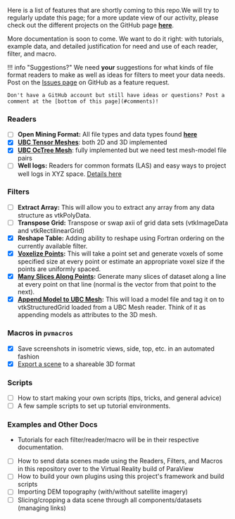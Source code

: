 Here is a list of features that are shortly coming to this repo.We will try to regularly update this page; for a more update view of our activity, please check out the different projects on the GitHub page [**here**](https://github.com/OpenGeoVis/PVGeo/projects).

More documentation is soon to come. We want to do it right: with tutorials, example data, and detailed justification for need and use of each reader, filter, and macro.

!!! info "Suggestions?"
    We need **your** suggestions for what kinds of file format readers to make as well as ideas for filters to meet your data needs. Post on the [Issues page](https://github.com/OpenGeoVis/PVGeo/issues) on GitHub as a feature request.

    Don't have a GitHub account but still have ideas or questions? Post a comment at the [bottom of this page](#comments)!

### Readers
- [ ] **Open Mining Format:** All file types and data types found [**here**](https://github.com/GMSGDataExchange/omf)
- [x] [**UBC Tensor Meshes**](../examples/ubc/tensor-grids.md): both 2D and 3D implemented
- [x] [**UBC OcTree Mesh**](../examples/ubc/octree.md): fully implemented but we need test mesh-model file pairs
- [ ] **Well logs:** Readers for common formats (LAS) and easy ways to project well logs in XYZ space. [Details here](http://www.cwls.org/las/)

<!---
- [ ] **ESRI Grid:** Details [**here**](https://en.wikipedia.org/wiki/Esri_grid) and [**here**](http://desktop.arcgis.com/en/arcmap/10.3/manage-data/raster-and-images/esri-grid-format.htm)
- [ ] **ESRI shape files:** Details [**here**](https://www.esri.com/library/whitepapers/pdfs/shapefile.pdf) and [**here**](https://en.wikipedia.org/wiki/Shapefile)
-->

### Filters
- [ ] **Extract Array:** This will allow you to extract any array from any data structure as vtkPolyData.
- [ ] **Transpose Grid:** Transpose or swap axii of grid data sets (vtkImageData and vtkRectilinearGrid)
- [x] **Reshape Table:** Adding ability to reshape using Fortran ordering on the currently available filter.
- [x] **[Voxelize Points](../examples/filters-general/voxelize-points.md):** This will take a point set and generate voxels of some specified size at every point or estimate an appropriate voxel size if the points are uniformly spaced.
- [x] **[Many Slices Along Points](../examples/filters-general/many-slices-along-points.md):** Generate many slices of dataset along a line at every point on that line (normal is the vector from that point to the next).
- [x] **[Append Model to UBC Mesh](../examples/ubc/add-model.md):** This will load a model file and tag it on to vtkStructuredGrid loaded from a UBC Mesh reader. Think of it as appending models as attributes to the 3D mesh.

<!---
**Structure Point Set:** This will take scattered point data and create connectivity/structure either in the form of hexahedrons or quads. More info to come.
-->
### Macros in `pvmacros`
- [x] Save screenshots in isometric views, side, top, etc. in an automated fashion
- [x] [Export a scene](../pvmacros/export/exportvtkjs.md) to a shareable 3D format

### Scripts
- [ ] How to start making your own scripts (tips, tricks, and general advice)
- [ ] A few sample scripts to set up tutorial environments.

### Examples and Other Docs
- Tutorials for each filter/reader/macro will be in their respective documentation.
- [ ] How to send data scenes made using the Readers, Filters, and Macros in this repository over to the Virtual Reality build of ParaView
- [ ] How to build your own plugins using this project's framework and build scripts
- [ ] Importing DEM topography (with/without satellite imagery)
- [ ] Slicing/cropping a data scene through all components/datasets (managing links)
